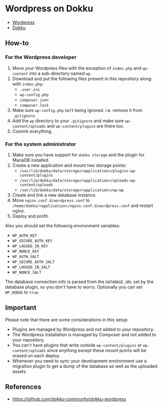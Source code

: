 # Wordpress on Dokku

- [Wordpress](http://wordpress.org)
- [Dokku](http://dokku.viewdocs.io/dokku)

## How-to

### For the Wordpress developer

1. Move your Wordpress files with the exception of `index.php` and `wp-content` into a sub-directory named `wp`.
2. Download and put the following files present in this repository along with `index.php`:
    - `.user.ini`
    - `wp-config.php`
    - `composer.json`
    - `composer.lock`
3. Make sure `wp-config.php` isn't being ignored. i.e. remove it from `.gitignore`.
4. Add the `wp` directory to your `.gitignore` and make sure `wp-content/uploads` and `wp-content/plugins` are there too.
5. Commit everything.

### For the system administrator

1. Make sure you have support for `dokku storage` and the plugin for MariaDB installed.
2. Create a new application and mount two storage points:
    - `/var/lib/dokku/data/storage/<application>/plugins:wp-content/plugins`
    - `/var/lib/dokku/data/storage/<application>/uploads:wp-content/uploads`
    - `/var/lib/dokku/data/storage/<application>/wp:wp`
3. Create and link a new database instance.
4. Move `nginx.conf.d/wordpress.conf` to `/home/dokku/<application>/nginx.conf.d/wordpress.conf` and restart nginx.
5. Deploy and profit.

Also you should set the following environment variables:

- `WP_AUTH_KEY`
- `WP_SECURE_AUTH_KEY`
- `WP_LOGGED_IN_KEY`
- `WP_NONCE_KEY`
- `WP_AUTH_SALT`
- `WP_SECURE_AUTH_SALT`
- `WP_LOGGED_IN_SALT`
- `WP_NONCE_SALT`

The database connection info is parsed from the `DATABASE_URL` set by the database plugin, so you don't have to worry. Optionally you can set `WP_DEBUG` to `true`.

## Important

Please note that there are some considerations in this setup:

- Plugins are managed by Wordpress and not added to your repository.
- The Wordpress installation is managed by Composer and not added to your repository.
- You can't have plugins that write outside `wp-content/plugins` or `wp-content/uploads` since anything except these mount points will be erased on each deploy.
- Whenever you need to sync your development environment use a migration plugin to get a dump of the database as well as the uploaded assets.

## References

- https://github.com/dokku-community/dokku-wordpress
